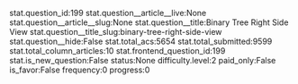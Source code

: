 stat.question_id:199
stat.question__article__live:None
stat.question__article__slug:None
stat.question__title:Binary Tree Right Side View
stat.question__title_slug:binary-tree-right-side-view
stat.question__hide:False
stat.total_acs:5654
stat.total_submitted:9599
stat.total_column_articles:10
stat.frontend_question_id:199
stat.is_new_question:False
status:None
difficulty.level:2
paid_only:False
is_favor:False
frequency:0
progress:0
